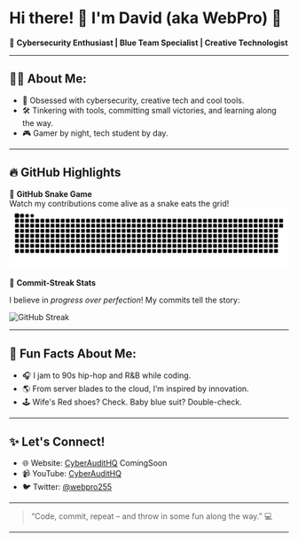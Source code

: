 # Hi there! 👋 I'm David (aka WebPro) 🚀

🎩 **Cybersecurity Enthusiast | Blue Team Specialist | Creative Technologist**

---

## 🧑‍💻 About Me:
- 🌟 Obsessed with cybersecurity, creative tech and cool tools.
- 🛠️ Tinkering with tools, committing small victories, and learning along the way.
- 🎮 Gamer by night, tech student by day.

---

## 🔥 GitHub Highlights

🐍 **GitHub Snake Game**  
Watch my contributions come alive as a snake eats the grid!
![GitHub Snake Game](./dist/github-snake.svg)

🎯 **Commit-Streak Stats**

I believe in *progress over perfection*! My commits tell the story:

![GitHub Streak](https://github-readme-streak-stats.herokuapp.com/?user=webpro255&theme=radical&hide_border=true)

---

## 🎉 Fun Facts About Me:
- 🎧 I jam to 90s hip-hop and R&B while coding.
- 🌎 From server blades to the cloud, I’m inspired by innovation.
- 🕹️ Wife's Red shoes? Check. Baby blue suit? Double-check.

---

## ✨ Let's Connect!
- 🌐 Website: [CyberAuditHQ](https://cyberaudithq.com) ComingSoon
- 📹 YouTube: [CyberAuditHQ](https://www.youtube.com/@cyberaudithq)
- 🐦 Twitter: [@webpro255](https://twitter.com/webpro255)

---

> “Code, commit, repeat – and throw in some fun along the way.” 💻

---





